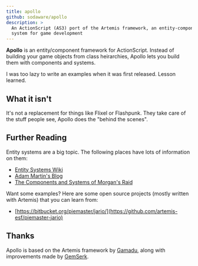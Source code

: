 ```yaml
---
title: apollo
github: sodaware/apollo
description: >
  An ActionScript (AS3) port of the Artemis framework, an entity-component
  system for game development
---
```


**Apollo** is an entity/component framework for ActionScript. Instead of building
your game objects from class heirarchies, Apollo lets you build them with
components and systems.

I was too lazy to write an examples when it was first released. Lesson learned.


## What it isn't

It's not a replacement for things like Flixel or Flashpunk. They take care of
the stuff people see, Apollo does the "behind the scenes".


## Further Reading

Entity systems are a big topic. The following places have lots of information on
them:

  * [Entity Systems Wiki](http://entity-systems.wikidot.com/)
  * [Adam Martin's Blog](http://t-machine.org)
  * [The Components and Systems of Morgan's Raid](http://paulgestwicki.blogspot.com/2012/03/components-and-systems-of-morgans-raid.html)
  
  
Want some examples? Here are some open source projects (mostly written with
Artemis) that you can learn from:

  * [https://bitbucket.org/piemaster/jario/](https://github.com/artemis-esf/piemaster-jario)


## Thanks

Apollo is based on the Artemis framework by [Gamadu](http://gamadu.com), along
with improvements made by [GemSerk](https://github.com/gemserk/artemis).
